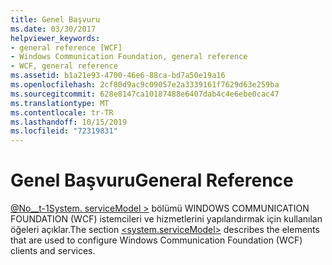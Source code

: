 ```yaml
---
title: Genel Başvuru
ms.date: 03/30/2017
helpviewer_keywords:
- general reference [WCF]
- Windows Communication Foundation, general reference
- WCF, general reference
ms.assetid: b1a21e93-4700-46e6-88ca-bd7a50e19a16
ms.openlocfilehash: 2cf80d9ac9c09057e2a3339161f7629d63e259ba
ms.sourcegitcommit: 628e8147ca10187488e6407dab4c4e6ebe0cac47
ms.translationtype: MT
ms.contentlocale: tr-TR
ms.lasthandoff: 10/15/2019
ms.locfileid: "72319831"
---
```

# <a name="general-reference"></a><span data-ttu-id="fc74f-102">Genel Başvuru</span><span class="sxs-lookup"><span data-stu-id="fc74f-102">General Reference</span></span>
<span data-ttu-id="fc74f-103">[@No__t-1System. serviceModel >](../configure-apps/file-schema/wcf/system-servicemodel.md) bölümü WINDOWS COMMUNICATION FOUNDATION (WCF) istemcileri ve hizmetlerini yapılandırmak için kullanılan öğeleri açıklar.</span><span class="sxs-lookup"><span data-stu-id="fc74f-103">The section [\<system.serviceModel>](../configure-apps/file-schema/wcf/system-servicemodel.md) describes the elements that are used to configure Windows Communication Foundation (WCF) clients and services.</span></span>
